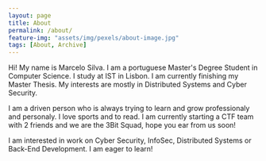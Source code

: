 ```yaml
---
layout: page
title: About
permalink: /about/
feature-img: "assets/img/pexels/about-image.jpg"
tags: [About, Archive]
---
```


Hi! My name is Marcelo Silva. I am a portuguese Master's Degree Student in Computer Science. I study at IST in Lisbon. I am currently finishing my Master Thesis. My interests are mostly in Distributed Systems and Cyber Security.

I am a driven person who is always trying to learn and grow professionaly and personaly. I love sports and to read. I am currently starting a CTF team with 2 friends and we are the 3Bit Squad, hope you ear from us soon!

I am interested in work on Cyber Security, InfoSec, Distributed Systems or Back-End Development. I am eager to learn!
 
